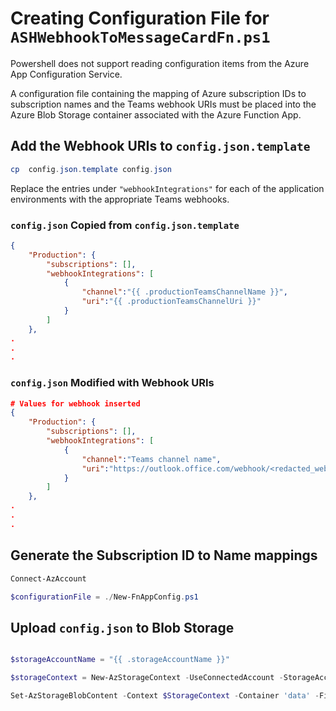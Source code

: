 # Creating Configuration File for `ASHWebhookToMessageCardFn.ps1`

Powershell does not support reading configuration items from the Azure App Configuration Service.

A configuration file containing the mapping of Azure subscription IDs to subscription names and the Teams webhook URIs must be placed into the Azure Blob Storage container associated with the Azure Function App.

## Add the Webhook URIs to  `config.json.template`
```Powershell
cp  config.json.template config.json
```

Replace the entries under `"webhookIntegrations"` for each of the application environments with the appropriate Teams webhooks.

### `config.json` Copied from `config.json.template`
```json
{
    "Production": {
        "subscriptions": [],
        "webhookIntegrations": [
            {
                "channel":"{{ .productionTeamsChannelName }}",
                "uri":"{{ .productionTeamsChannelUri }}"
            }
        ]
    },
.
.
.
```

### `config.json` Modified with Webhook URIs
```json
# Values for webhook inserted
{
    "Production": {
        "subscriptions": [],
        "webhookIntegrations": [
            {
                "channel":"Teams channel name",
                "uri":"https://outlook.office.com/webhook/<redacted_webhook>"
            }
        ]
    },
.
.
.
```

## Generate the Subscription ID to Name mappings
```Powershell
Connect-AzAccount

$configurationFile = ./New-FnAppConfig.ps1
```

## Upload `config.json` to Blob Storage
```Powershell

$storageAccountName = "{{ .storageAccountName }}"

$storageContext = New-AzStorageContext -UseConnectedAccount -StorageAccountName $storageAccountName

Set-AzStorageBlobContent -Context $StorageContext -Container 'data' -File $configurationFile.Fullname -blob config.json

```